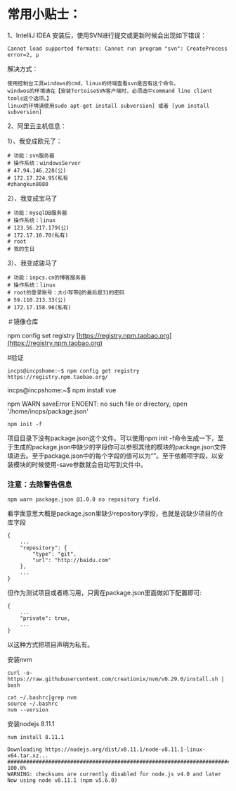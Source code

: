 # 常用小贴士：

1、IntelliJ IDEA 安装后，使用SVN进行提交或更新时候会出现如下错误：

```
Cannot load supported formats: Cannot run program "svn": CreateProcess error=2, μ
```

解决方式：

```
使用控制台工具windows的cmd，linux的终端查看svn是否有这个命令。
windwos的环境请在【安装TortoiseSVN客户端时，必须选中command line client tools这个选项。】
linux的环境请使用sudo apt-get install subversion] 或者 [yum install subversion]
```

2、阿里云主机信息：

1）、我变成欧元了：

```
# 功能：svn服务器
# 操作系统：windowsServer
# 47.94.146.228(公)
# 172.17.224.95(私有
#zhangkun8080
```

2）、我变成宝马了

```
# 功能：mysqlDB服务器
# 操作系统：linux
# 123.56.217.179(公)
# 172.17.10.70(私有)
# root
# 我的生日
```

3）、我变成骏马了

```
# 功能：inpcs.cn的博客服务器
# 操作系统：linux
# root的登录账号：大小写带@的最后是31的密码
# 59.110.213.33(公)
# 172.17.158.96(私有)
```



＃镜像仓库

npm config set registry [https://registry.npm.taobao.org](https://registry.npm.taobao.org)

\#验证

```
incps@incpshome:~$ npm config get registry
https://registry.npm.taobao.org/
```

incps@incpshome:~$ npm install vue

npm WARN saveError ENOENT: no such file or directory, open '/home/incps/package.json'

```
npm init -f
```

项目目录下没有package.json这个文件。可以使用npm init -f命令生成一下，至于生成的package.json中缺少的字段你可以参照其他的模块的package.json文件填进去。至于package.json中的每个字段的值可以为“”。至于依赖项字段，以安装模块的时候使用-save参数就会自动写到文件中。

### 注意：去除警告信息

```
npm warn package.json @1.0.0 no repository field.
```

看字面意思大概是package.json里缺少repository字段，也就是说缺少项目的仓库字段

```
{
    ...
    "repository": {
        "type": "git",
        "url": "http://baidu.com"
    },
    ...
}
```

但作为测试项目或者练习用，只需在package.json里面做如下配置即可:

```
{
    ...
    "private": true,
    ...
}
```

以这种方式把项目声明为私有。

安装nvm

```
curl -o- https://raw.githubusercontent.com/creationix/nvm/v0.29.0/install.sh | bash

cat ~/.bashrc|grep nvm
source ~/.bashrc
nvm --version
```

安装nodejs 8.11.1

```
nvm install 8.11.1
```

```
Downloading https://nodejs.org/dist/v8.11.1/node-v8.11.1-linux-x64.tar.xz...
######################################################################## 100.0%
WARNING: checksums are currently disabled for node.js v4.0 and later
Now using node v8.11.1 (npm v5.6.0)
```



